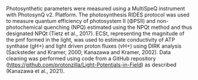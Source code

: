 Photosynthetic parameters were measured using a MultiSpeQ instrument with PhotosynQ v2. Platform. 
The photosynthesis RIDES protocol was used to measure quantum efficiency of photosystem II (ΦPSII) and non-photochemical quenching (NPQ) estimated using the NPQt method and thus designated NPQt (Tietz et al., 2017). 
ECSt, representing the magnitude of the pmf formed in the light, was used to estimate conductivity of ATP synthase (gH+) and light driven proton fluxes (vH+) using DIRK analysis (Sacksteder and Kramer, 2000; Kanazawa and Kramer, 2002). 
Data cleaning was performed using code from a GitHub repository (https://github.com/protonzilla/Light-Potentials-in-Field) as described (Kanazawa et al., 2021).
